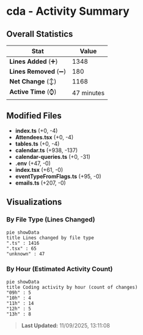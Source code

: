 # cda - Activity Summary 

## Overall Statistics

| Stat                   | Value                                                             |
| ---------------------- | ----------------------------------------------------------------- |
| **Lines Added** (➕)   | 1348                                          |
| **Lines Removed** (➖) | 180                                        |
| **Net Change** (↕)    | 1168                |
| **Active Time** (⌚)   | 47 minutes |


## Modified Files
- **index.ts** (+0, -4)
- **Attendees.tsx** (+0, -4)
- **tables.ts** (+0, -4)
- **calendar.ts** (+938, -137)
- **calendar-queries.ts** (+0, -31)
- **.env** (+47, -0)
- **index.tsx** (+61, -0)
- **eventTypeFromFlags.ts** (+95, -0)
- **emails.ts** (+207, -0)

## Visualizations

### By File Type (Lines Changed)

```mermaid
pie showData
title Lines changed by file type
".ts" : 1416
".tsx" : 65
"unknown" : 47
```

### By Hour (Estimated Activity Count)

```mermaid
pie showData
title Coding activity by hour (count of changes)
"09h" : 5
"10h" : 4
"11h" : 14
"12h" : 5
"13h" : 8
```


> **Last Updated:** 11/09/2025, 13:11:08